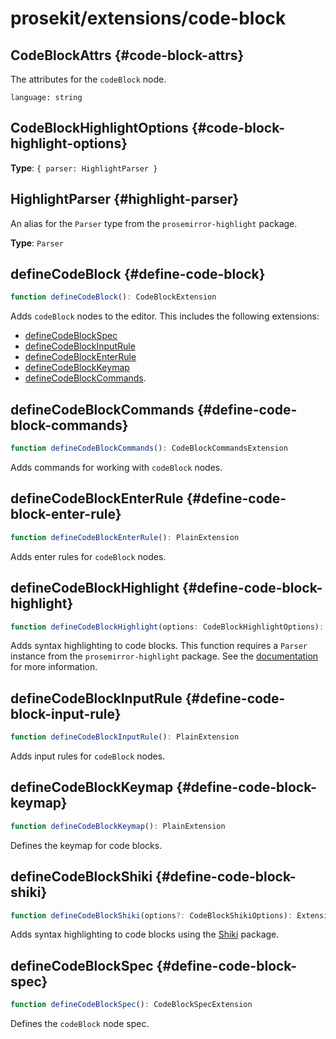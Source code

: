 # prosekit/extensions/code-block

## CodeBlockAttrs {#code-block-attrs}

The attributes for the `codeBlock` node.

<dl>

<dt>

`language: string`

</dt>

<dd>

</dd>

</dl>

## CodeBlockHighlightOptions {#code-block-highlight-options}

**Type**: `{ parser: HighlightParser }`

## HighlightParser {#highlight-parser}

An alias for the `Parser` type from the `prosemirror-highlight` package.

**Type**: `Parser`

## defineCodeBlock {#define-code-block}

```ts
function defineCodeBlock(): CodeBlockExtension
```

Adds `codeBlock` nodes to the editor. This includes the following extensions:

* [defineCodeBlockSpec](code-block.md#define-code-block-spec)
* [defineCodeBlockInputRule](code-block.md#define-code-block-input-rule)
* [defineCodeBlockEnterRule](code-block.md#define-code-block-enter-rule)
* [defineCodeBlockKeymap](code-block.md#define-code-block-keymap)
* [defineCodeBlockCommands](code-block.md#define-code-block-commands).

## defineCodeBlockCommands {#define-code-block-commands}

```ts
function defineCodeBlockCommands(): CodeBlockCommandsExtension
```

Adds commands for working with `codeBlock` nodes.

## defineCodeBlockEnterRule {#define-code-block-enter-rule}

```ts
function defineCodeBlockEnterRule(): PlainExtension
```

Adds enter rules for `codeBlock` nodes.

## defineCodeBlockHighlight {#define-code-block-highlight}

```ts
function defineCodeBlockHighlight(options: CodeBlockHighlightOptions): Extension
```

Adds syntax highlighting to code blocks. This function requires a `Parser`
instance from the `prosemirror-highlight` package. See the
[documentation](https://github.com/ocavue/prosemirror-highlight) for more
information.

## defineCodeBlockInputRule {#define-code-block-input-rule}

```ts
function defineCodeBlockInputRule(): PlainExtension
```

Adds input rules for `codeBlock` nodes.

## defineCodeBlockKeymap {#define-code-block-keymap}

```ts
function defineCodeBlockKeymap(): PlainExtension
```

Defines the keymap for code blocks.

## defineCodeBlockShiki {#define-code-block-shiki}

```ts
function defineCodeBlockShiki(options?: CodeBlockShikiOptions): Extension
```

Adds syntax highlighting to code blocks using the [Shiki](https://github.com/shikijs/shiki) package.

## defineCodeBlockSpec {#define-code-block-spec}

```ts
function defineCodeBlockSpec(): CodeBlockSpecExtension
```

Defines the `codeBlock` node spec.
